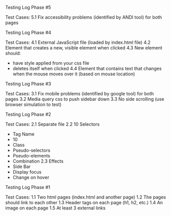 Testing Log Phase #5

Test Cases:
5.1 Fix accessibility problems (identified by ANDI tool) for both pages

Testing Log Phase #4

Test Cases:
4.1 External JavaScript file (loaded by index.html file)
4.2 Element that creates a new, visible element when clicked
4.3 New element should:
- have style applied from your css file
- deletes itself when clicked
4.4 Element that contains text that changes when the mouse moves over it (based on mouse location)

Testing Log Phase #3

Test Cases:
3.1 Fix mobile problems (identified by google tool) for both pages
3.2 Media query css to push sidebar down
3.3 No side scrolling (use browser simulation to test)

Testing Log Phase #2

Test Cases:
2.1 Separate file
2.2 10 Selectors
- Tag Name
- 10
- Class
- Pseudo-selectors
- Pseudo-elements
- Combination
2.3 Effects
- Side Bar
- Display focus
- Change on hover

Testing Log Phase #1

Test Cases:
1.1 Two html pages (index.html and another page)
1.2 The pages should link to each other
1.3 Header tags on each page (h1, h2, etc.)
1.4 An image on each page
1.5 At least 3 external links
